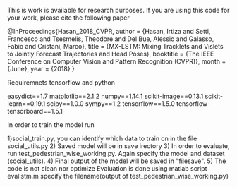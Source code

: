 
This is work is available for research purposes. If you are using this code for your work, please cite the following paper

@InProceedings{Hasan_2018_CVPR,
author = {Hasan, Irtiza and Setti, Francesco and Tsesmelis, Theodore and Del Bue, Alessio and Galasso, Fabio and Cristani, Marco},
title = {MX-LSTM: Mixing Tracklets and Vislets to Jointly Forecast Trajectories and Head Poses},
booktitle = {The IEEE Conference on Computer Vision and Pattern Recognition (CVPR)},
month = {June},
year = {2018}
}





Requiremnets tensorflow and python

easydict==1.7
matplotlib==2.1.2
numpy==1.14.1
scikit-image==0.13.1
scikit-learn==0.19.1
scipy==1.0.0
sympy==1.2
tensorflow==1.5.0
tensorflow-tensorboard==1.5.1

In order to train the model run 

1)social_train.py, you can identify which data to train on in the file social_utils.py
2) Saved model will be in save irectory
3) In order to evaluate, run test_pedestrian_wise_working.py. Again specify the model and dataset (social_utils).
4) Final output of the model will be saved in "filesave". 
5) The code is not clean nor optimize Evaluation is done using matlab script evallstm.m specify the filename(output of test_pedestrian_wise_working.py)


